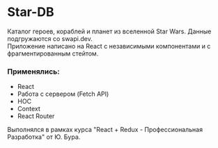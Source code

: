 # Star-DB

Каталог героев, кораблей и планет из вселенной Star Wars. 
Данные подгружаются со swapi.dev.  
Приложение написано на React с независимыми компонентами и с фрагментированным стейтом.  

### Применялись:
* React
* Работа с сервером (Fetch API)
* HOC
* Context
* React Router

Выполнялся в рамках курса "React + Redux - Профессиональная Разработка" от Ю. Бура.
